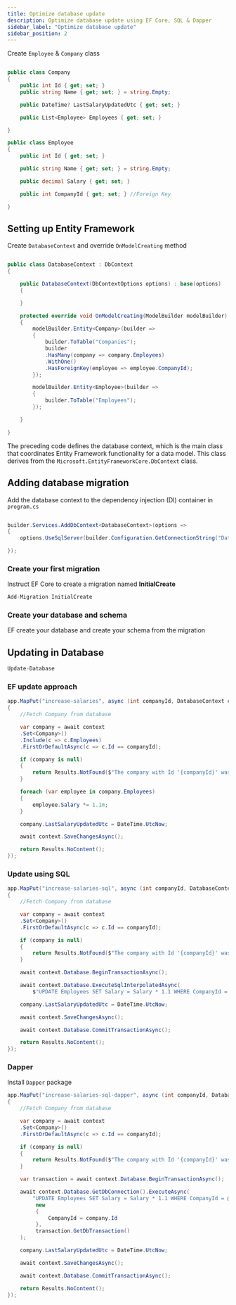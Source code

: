 ```yaml
---
title: Optimize database update
description: Optimize database update using EF Core, SQL & Dapper
sidebar_label: "Optimize database update"
sidebar_position: 2
---
```


Create `Employee` & `Company` class

```csharp

public class Company
{
    public int Id { get; set; }
    public string Name { get; set; } = string.Empty;

    public DateTime? LastSalaryUpdatedUtc { get; set; }

    public List<Employee> Employees { get; set; }

}

public class Employee
{
    public int Id { get; set; }

    public string Name { get; set; } = string.Empty;

    public decimal Salary { get; set; }

    public int CompanyId { get; set; } //Foreign Key

}
```

## Setting up Entity Framework

Create `DatabaseContext` and override `OnModelCreating` method

```csharp

public class DatabaseContext : DbContext
{

    public DatabaseContext(DbContextOptions options) : base(options)
    {

    }

    protected override void OnModelCreating(ModelBuilder modelBuilder)
    {
        modelBuilder.Entity<Company>(builder =>
        {
            builder.ToTable("Companies");
            builder
            .HasMany(company => company.Employees)
            .WithOne()
            .HasForeignKey(employee => employee.CompanyId);
        });

        modelBuilder.Entity<Employee>(builder =>
        {
            builder.ToTable("Employees");
        });

    }

}
```

The preceding code defines the database context, which is the main class that coordinates Entity Framework functionality for a data model. This class derives from the `Microsoft.EntityFrameworkCore.DbContext` class.

## Adding database migration

Add the database context to the dependency injection (DI) container in `program.cs`

```csharp

builder.Services.AddDbContext<DatabaseContext>(options =>
{
    options.UseSqlServer(builder.Configuration.GetConnectionString("Database"));

});
```

### Create your first migration

Instruct EF Core to create a migration named **InitialCreate**

```csharp
Add-Migration InitialCreate
```

### Create your database and schema

EF create your database and create your schema from the migration

## Updating in Database

```csharp
Update-Database
```

### EF update approach

```csharp
app.MapPut("increase-salaries", async (int companyId, DatabaseContext context) =>
{
    //Fetch Company from database

    var company = await context
    .Set<Company>()
    .Include(c => c.Employees)
    .FirstOrDefaultAsync(c => c.Id == companyId);

    if (company is null)
    {
        return Results.NotFound($"The company with Id '{companyId}' was not found");
    }

    foreach (var employee in company.Employees)
    {
        employee.Salary *= 1.1m;
    }

    company.LastSalaryUpdatedUtc = DateTime.UtcNow;

    await context.SaveChangesAsync();

    return Results.NoContent();
});
```

### Update using SQL

```csharp
app.MapPut("increase-salaries-sql", async (int companyId, DatabaseContext context) =>
{
    //Fetch Company from database

    var company = await context
    .Set<Company>()
    .FirstOrDefaultAsync(c => c.Id == companyId);

    if (company is null)
    {
        return Results.NotFound($"The company with Id '{companyId}' was not found");
    }

    await context.Database.BeginTransactionAsync();

    await context.Database.ExecuteSqlInterpolatedAsync(
        $"UPDATE Employees SET Salary = Salary * 1.1 WHERE CompanyId = {company.Id}");

    company.LastSalaryUpdatedUtc = DateTime.UtcNow;

    await context.SaveChangesAsync();

    await context.Database.CommitTransactionAsync();

    return Results.NoContent();
});
```

### Dapper

Install `Dapper` package

```csharp
app.MapPut("increase-salaries-sql-dapper", async (int companyId, DatabaseContext context) =>
{
    //Fetch Company from database

    var company = await context
    .Set<Company>()
    .FirstOrDefaultAsync(c => c.Id == companyId);

    if (company is null)
    {
        return Results.NotFound($"The company with Id '{companyId}' was not found");
    }

    var transaction = await context.Database.BeginTransactionAsync();

    await context.Database.GetDbConnection().ExecuteAsync(
        "UPDATE Employees SET Salary = Salary * 1.1 WHERE CompanyId = @CompanyId",
         new
         {
             CompanyId = company.Id
         },
         transaction.GetDbTransaction()
    );

    company.LastSalaryUpdatedUtc = DateTime.UtcNow;

    await context.SaveChangesAsync();

    await context.Database.CommitTransactionAsync();

    return Results.NoContent();
});
```
